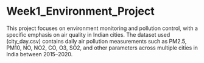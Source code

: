 # Week1_Environment_Project
This project focuses on environment monitoring and pollution control, with a specific emphasis on air quality in Indian cities. The dataset used (city_day.csv) contains daily air pollution measurements such as PM2.5, PM10, NO, NO2, CO, O3, SO2, and other parameters across multiple cities in India between 2015–2020.  
